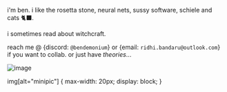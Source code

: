 i'm ben. i like the rosetta stone, neural nets, sussy software, schiele and cats 🐈‍⬛.

i sometimes read about witchcraft.

reach me @ {discord: `@bendemonium`} or {email: `ridhi.bandaru@outlook.com`} if you want to collab. or just have _theories_...



![image](https://github.com/user-attachments/assets/756ca328-906d-4cea-95d4-9b09f5ae5c94)

img[alt="minipic"] { 
  max-width:  20px; 
  display: block;
}
<!---
ridhibandaru/ridhibandaru is a ✨ special ✨ repository because its `README.md` (this file) appears on your GitHub profile.
You can click the Preview link to take a look at your changes.
--->
